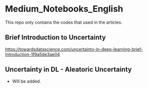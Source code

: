 # Medium_Notebooks_English

This repo only contains the codes that used in the articles.

## Brief Introduction to Uncertainty
https://towardsdatascience.com/uncertainty-in-deep-learning-brief-introduction-1f9a5de3ae04

## Uncertainty in DL - Aleatoric Uncertainty
- Will be added.
